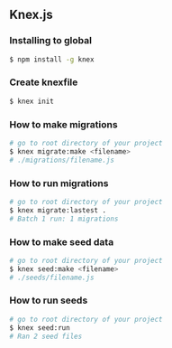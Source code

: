 ## Knex.js

### Installing to global
```bash
$ npm install -g knex
```

### Create knexfile
```bash
$ knex init
```

### How to make migrations
```bash
# go to root directory of your project
$ knex migrate:make <filename>
# ./migrations/filename.js
```

### How to run migrations
```bash
# go to root directory of your project
$ knex migrate:lastest .
# Batch 1 run: 1 migrations
```

### How to make seed data
```bash
# go to root directory of your project
$ knex seed:make <filename>
# ./seeds/filename.js
```

### How to run seeds
```bash
# go to root directory of your project
$ knex seed:run
# Ran 2 seed files
```